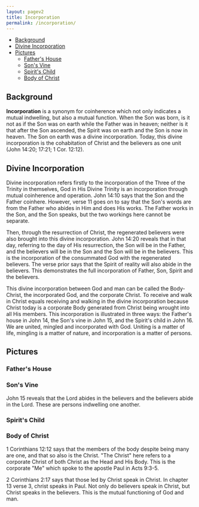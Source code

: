 ```yaml
---
layout: pagev2
title: Incorporation
permalink: /incorporation/
---
```

- [Background](#background)
- [Divine Incorporation](#divine-incorporation)
- [Pictures](#pictures)
  - [Father's House](#fathers-house)
  - [Son's Vine](#sons-vine)
  - [Spirit's Child](#spirits-child)
  - [Body of Christ](#body-of-christ)

## Background

**Incorporation** is a synonym for coinherence which not only indicates a mutual indwelling, but also a mutual function. When the Son was born, is it not as if the Son was on earth while the Father was in heaven; neither is it that after the Son ascended, the Spirit was on earth and the Son is now in heaven. The Son on earth was a divine incorporation. Today, this divine incorporation is the cohabitation of Christ and the believers as one unit (John 14:20; 17:21; 1 Cor. 12:12). 

## Divine Incorporation

Divine incorporation refers firstly to the incorporation of the Three of the Trinity in themselves, 
God in His Divine Trinity is an incorporation through mutual coinherence and operation. John 14:10 says that the Son and the Father coinhere. However, verse 11 goes on to say that the Son's words are from the Father who abides in Him and does His works. The Father works in the Son, and the Son speaks, but the two workings here cannot be separate.

Then, through the resurrection of Christ, the regenerated believers were also brought into this divine incorporation. John 14:20 reveals that in that day, referring to the day of His resurrection, the Son will be in the Father, and the believers will be in the Son and the Son will be in the believers. This is the incorporation of the consummated God with the regenerated believers. The verse prior says that the Spirit of reality will also abide in the believers. This demonstrates the full incorporation of Father, Son, Spirit and the believers.

This divine incorporation between God and man can be called the Body-Christ, the incorporated God, and the corporate Christ. To receive and walk in Christ equals receiving and walking in the divine incorporation because Christ today is a corporate Body generated from Christ being wrought into all His members. This incorporation is illustrated in three ways: the Father's house in John 14, the Son's vine in John 15, and the Spirit's child in John 16. We are united, mingled and incorporated with God. Uniting is a matter of life, mingling is a matter of nature, and incorporation is a matter of persons. 

## Pictures

### Father's House

### Son's Vine

John 15 reveals that the Lord abides in the believers and the believers abide in the Lord. These are persons indwelling one another.

### Spirit's Child

### Body of Christ

1 Corinthians 12:12 says that the members of the body despite being many are one, and that so also is the Christ. "The Christ" here refers to a corporate Christ of both Christ as the Head and His Body. This is the corporate "Me" which spoke to the apostle Paul in Acts 9:3-5. 

2 Corinthians 2:17 says that those led by Christ speak in Christ. In chapter 13 verse 3, christ speaks in Paul. Not only do believers speak in Christ, but Christ speaks in the believers. This is the mutual functioning of God and man.



